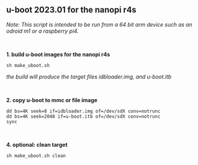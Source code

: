 ## u-boot 2023.01 for the nanopi r4s

<i>Note: This script is intended to be run from a 64 bit arm device such as an odroid m1 or a raspberry pi4.</i>

<br/>

**1. build u-boot images for the nanopi r4s**
```
sh make_uboot.sh
```

<i>the build will produce the target files idbloader.img, and u-boot.itb</i>

<br/>

**2. copy u-boot to mmc or file image**
```
dd bs=4K seek=8 if=idbloader.img of=/dev/sdX conv=notrunc
dd bs=4K seek=2048 if=u-boot.itb of=/dev/sdX conv=notrunc
sync
```

<br/>

**4. optional: clean target**
```
sh make_uboot.sh clean
```

